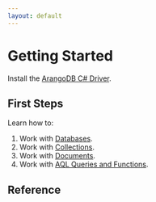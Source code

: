 ```yaml
---
layout: default
---
```

# Getting Started

Install the [ArangoDB C# Driver](dotnet-installation.html).

## First Steps

Learn how to:
1. Work with [Databases](dotnet-databases.html).
2. Work with [Collections](dotnet-collections.html).
3. Work with [Documents](dotnet-documents.html).
4. Work with [AQL Queries and Functions](dotnet-aql.html).

## Reference
<!-- TODO
Browse the full reference for [ArangoDBNetStandard](dotnet-reference/Home.md).
-->